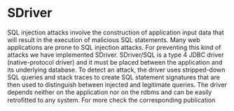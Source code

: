 SDriver
=======

SQL injection attacks involve the construction of application input data that will result in the execution
of malicious SQL statements. Many web applications are prone to SQL injection attacks.
For preventing this kind of attacks we have implemented SDriver. SDriver/SQL is a type 4 JDBC driver
(native-protocol driver) and it must be placed between the application and its underlying database.
To detect an attack, the driver uses stripped-down SQL queries and stack traces to create SQL statement
signatures that are then used to distinguish between injected and legitimate queries. The driver depends
neither on the application nor on the rdbms and can be easily retroﬁtted to any system. For more check the
corresponding publication